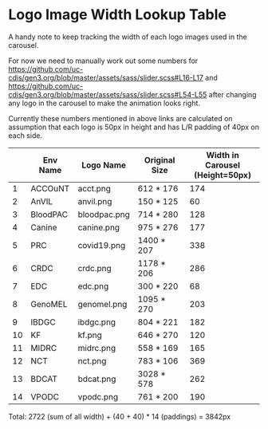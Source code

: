 # Logo Image Width Lookup Table

A handy note to keep tracking the width of each logo images used in the carousel.

For now we need to manually work out some numbers for <https://github.com/uc-cdis/gen3.org/blob/master/assets/sass/slider.scss#L16-L17> and <https://github.com/uc-cdis/gen3.org/blob/master/assets/sass/slider.scss#L54-L55> after changing any logo in the carousel to make the animation looks right.

Currently these numbers mentioned in above links are calculated on assumption that each logo is 50px in height and has L/R padding of 40px on each side.

|    | Env Name | Logo Name    | Original Size | Width in Carousel<br>(Height=50px) |
| -- | -------- | ------------ | ------------- | ---------------------------------- |
| 1  | ACCOuNT  | acct.png     | 612 * 176     | 174                                |
| 2  | AnVIL    | anvil.png    | 150 * 125     | 60                                 |
| 3  | BloodPAC | bloodpac.png | 714 * 280     | 128                                |
| 4  | Canine   | canine.png   | 975 * 276     | 177                                |
| 5  | PRC      | covid19.png  | 1400 * 207    | 338                                |
| 6  | CRDC     | crdc.png     | 1178 * 206    | 286                                |
| 7  | EDC      | edc.png      | 300 * 220     | 68                                 |
| 8  | GenoMEL  | genomel.png  | 1095 * 270    | 203                                |
| 9  | IBDGC    | ibdgc.png    | 804 * 221     | 182                                |
| 10 | KF       | kf.png       | 646 * 270     | 120                                |
| 11 | MIDRC    | midrc.png    | 558 * 169     | 165                                |
| 12 | NCT      | nct.png      | 783 * 106     | 369                                |
| 13 | BDCAT    | bdcat.png    | 3028 * 578    | 262                                |
| 14 | VPODC    | vpodc.png    | 761 * 200     | 190                                |

Total: 2722 (sum of all width) + (40 + 40) * 14 (paddings) = 3842px
